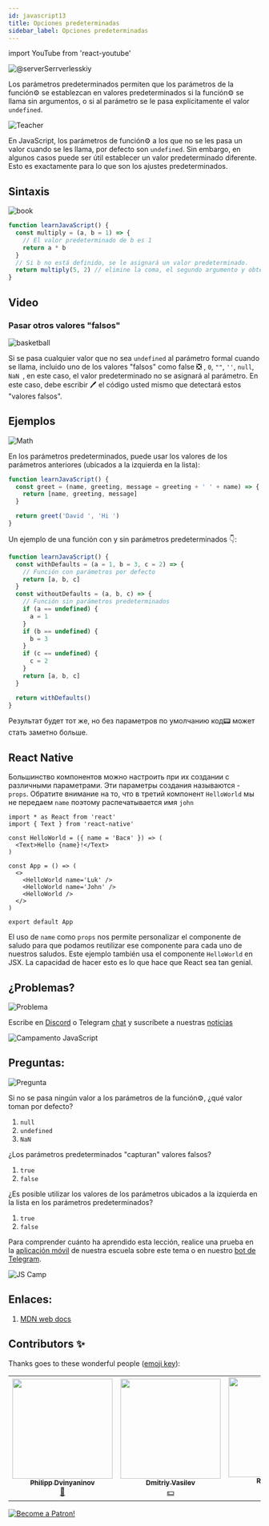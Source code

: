 ```yaml
---
id: javascript13
title: Opciones predeterminadas
sidebar_label: Opciones predeterminadas
---
```


import YouTube from 'react-youtube'

![@serverSerrverlesskiy](/img/javascript/headers/25.jpg)

Los parámetros predeterminados permiten que los parámetros de la función⚙️ se establezcan en valores predeterminados si la función⚙️ se llama sin argumentos, o si al parámetro se le pasa explícitamente el valor `undefined`.

![Teacher](https://media.giphy.com/media/3ohc10nduj1irsuzgA/giphy.gif)

En JavaScript, los parámetros de función⚙️ a los que no se les pasa un valor cuando se les llama, por defecto son `undefined`. Sin embargo, en algunos casos puede ser útil establecer un valor predeterminado diferente. Esto es exactamente para lo que son los ajustes predeterminados.

## Sintaxis

![book](https://media.giphy.com/media/l0HlOBZcl7sbV6LnO/giphy.gif)

```jsx live
function learnJavaScript() {
  const multiply = (a, b = 1) => {
    // El valor predeterminado de b es 1
    return a * b
  }
  // Si b no está definido, se le asignará un valor predeterminado.
  return multiply(5, 2) // elimine la coma, el segundo argumento y obtenga 5 * 1
}
```

## Video

<VideoId de YouTube="J89Qcz0cunw" />

### Pasar otros valores "falsos"

![basketball](https://media.giphy.com/media/3oEdv5e5Zd2gsczAhG/giphy.gif)

Si se pasa cualquier valor que no sea `undefined` al parámetro formal cuando se llama, incluido uno de los valores "falsos" como false ❎ , `0`, `""`, `''`, `null`, `NaN `, en este caso, el valor predeterminado no se asignará al parámetro. En este caso, debe escribir 🖊️ el código usted mismo que detectará estos "valores falsos".

## Ejemplos

![Math](https://media.giphy.com/media/xT1Ra5h24Eliux3UVq/giphy.gif)

En los parámetros predeterminados, puede usar los valores de los parámetros anteriores (ubicados a la izquierda en la lista):

```jsx live
function learnJavaScript() {
  const greet = (name, greeting, message = greeting + ' ' + name) => {
    return [name, greeting, message]
  }

  return greet('David ', 'Hi ')
}
```

Un ejemplo de una función con y sin parámetros predeterminados 👇:

```jsx live
function learnJavaScript() {
  const withDefaults = (a = 1, b = 3, c = 2) => {
    // Función con parámetros por defecto
    return [a, b, c]
  }
  const withoutDefaults = (a, b, c) => {
    // Función sin parámetros predeterminados
    if (a == undefined) {
      a = 1
    }
    if (b == undefined) {
      b = 3
    }
    if (c == undefined) {
      c = 2
    }
    return [a, b, c]
  }

  return withDefaults()
}
```

Результат будет тот же, но без параметров по умолчанию код📟 может стать заметно больше.

## React Native

Большинство компонентов можно настроить при их создании с различными параметрами. Эти параметры создания называются - `props`. Обратите внимание на то, что в третий компонент `HelloWorld` мы не передаем `name` поэтому распечатывается имя `john`

```SnackPlayer name=index.js
import * as React from 'react'
import { Text } from 'react-native'

const HelloWorld = ({ name = 'Вася' }) => (
  <Text>Hello {name}!</Text>
)

const App = () => (
  <>
    <HelloWorld name='Luk' />
    <HelloWorld name='John' />
    <HelloWorld /> 
  </>
)

export default App
```

El uso de `name` como `props` nos permite personalizar el componente de saludo para que podamos reutilizar ese componente para cada uno de nuestros saludos. Este ejemplo también usa el componente `HelloWorld` en JSX. La capacidad de hacer esto es lo que hace que React sea tan genial.

## ¿Problemas?

![Problema](https://media.giphy.com/media/xTiTnGeUsWOEwsGoG4/giphy.gif)

Escribe en [Discord](https://discord.gg/6GDAfXn) o Telegram [chat](https://t.me/jscampapp) y suscríbete a nuestras [noticias](https://t.me/javascriptapp)

![Campamento JavaScript](/img/bandlink.png)

## Preguntas:

![Pregunta](https://media.giphy.com/media/l0HlRnAWXxn0MhKLK/giphy.gif)

Si no se pasa ningún valor a los parámetros de la función⚙️, ¿qué valor toman por defecto?

1. `null`
2. `undefined`
3. `NaN`

¿Los parámetros predeterminados "capturan" valores falsos?

1. `true`
2. `false`

¿Es posible utilizar los valores de los parámetros ubicados a la izquierda en la lista en los parámetros predeterminados?

1. `true`
2. `false`

Para comprender cuánto ha aprendido esta lección, realice una prueba en la [aplicación móvil](http://onelink.to/njhc95) de nuestra escuela sobre este tema o en nuestro [bot de Telegram](https://t.me/javascriptcamp_bot).

![JS Camp](/img/app.jpg)

## Enlaces:

1. [MDN web docs](https://developer.mozilla.org/ru/docs/Web/JavaScript/Reference/Functions/Default_parameters)

## Contributors ✨

Thanks goes to these wonderful people ([emoji key](https://allcontributors.org/docs/en/emoji-key)):

<!-- ALL-CONTRIBUTORS-LIST:START - Do not remove or modify this section -->
<!-- prettier-ignore-start -->
<!-- markdownlint-disable -->
<table>
  <tr>
    <td align="center"><a href="https://github.com/FELiX-RN"><img src="https://avatars0.githubusercontent.com/u/72006627?v=4?s=200" width="200px;" alt=""/><br /><sub><b>Philipp Dvinyaninov</b></sub></a><br /><a href="https://github.com/gHashTag/react-native-village/commits?author=FELiX-RN" title="Documentation">📖</a></td>
    <td align="center"><a href="https://fullstackserverless.github.io/"><img src="https://avatars0.githubusercontent.com/u/6774813?v=4?s=200" width="200px;" alt=""/><br /><sub><b>Dmitriy Vasilev</b></sub></a><br /><a href="#financial-gHashTag" title="Financial">💵</a></td>
    <td align="center"><a href="https://github.com/Resoner2005"><img src="https://avatars1.githubusercontent.com/u/75675814?v=4?s=200" width="200px;" alt=""/><br /><sub><b>Resoner2005</b></sub></a><br /><a href="https://github.com/gHashTag/react-native-village/issues?q=author%3AResoner2005" title="Bug reports">🐛 🎨 🖋</a></td>
    <td align="center"><a href="https://github.com/Navernoss"><img src="https://avatars0.githubusercontent.com/u/75784137?v=4?s=200" width="200px;" alt=""/><br /><sub><b>Navernoss</b></sub></a><br /><a href="#content-Navernoss" title="Content">🖋 🐛 🎨 </a></td>
  </tr>
  
</table>

<!-- markdownlint-restore -->
<!-- prettier-ignore-end -->

<!-- ALL-CONTRIBUTORS-LIST:END -->

[![Become a Patron!](/img/logo/patreon.jpg)](https://www.patreon.com/bePatron?u=31769291)
